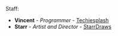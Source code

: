 Staff:

* **Vincent** - *Programmer* - [Techiesplash](https://github.com/Techiesplash)
* **Starr** - *Artist and Director* - [StarrDraws](https://github.com/StarrDraws)
